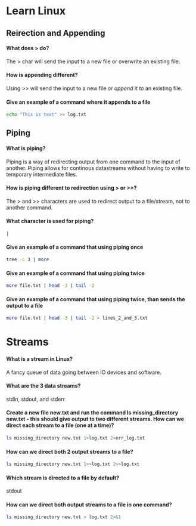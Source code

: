 # Learn Linux

## Reirection and Appending
#### What does > do?
The > char will send the input to a new file or overwrite an existing file.
#### How is appending different?
Using >>  will send the input to a new file or *append it to* an existing file.
#### Give an example of a command where it appends to a file
```bash
echo "This is text" >> log.txt
```

## Piping
####  What is piping?
Piping is a way of redirecting output from one command to the input of another. Piping allows for continous datastreams without having to write to temporary intermediate files.
#### How is piping different to redirection using > or >>?
The > and >> characters are used to redirect output to a file/stream, not to another command.
#### What character is used for piping?
```|```
#### Give an example of a command that using piping once
```bash
tree -L 3 | more
```
#### Give an example of a command that using piping twice
```bash
more file.txt | head -3 | tail -2
```
#### Give an example of a command that using piping twice, than sends the output to a file
 ```bash
more file.txt | head -3 | tail -2 > lines_2_and_3.txt
 ```

# Streams
#### What is a stream in Linux?
A fancy queue of data going between IO devices and software.
#### What are the 3 data streams?
stdin, stdout, and stderr 
#### Create a new file new.txt and run the command ls missing_directory new.txt - this should give output to two different streams. How can we direct each stream to a file (one at a time)?
```bash
ls missing_directory new.txt 1>log.txt 2>err_log.txt
```
#### How can we direct both 2 output streams to a file?
```bash
ls missing_directory new.txt 1>>log.txt 2>>log.txt
```
#### Which stream is directed to a file by default?
stdout
#### How can we direct both output streams to a file in one command?
```bash
ls missing_directory new.txt > log.txt 2>&1
```